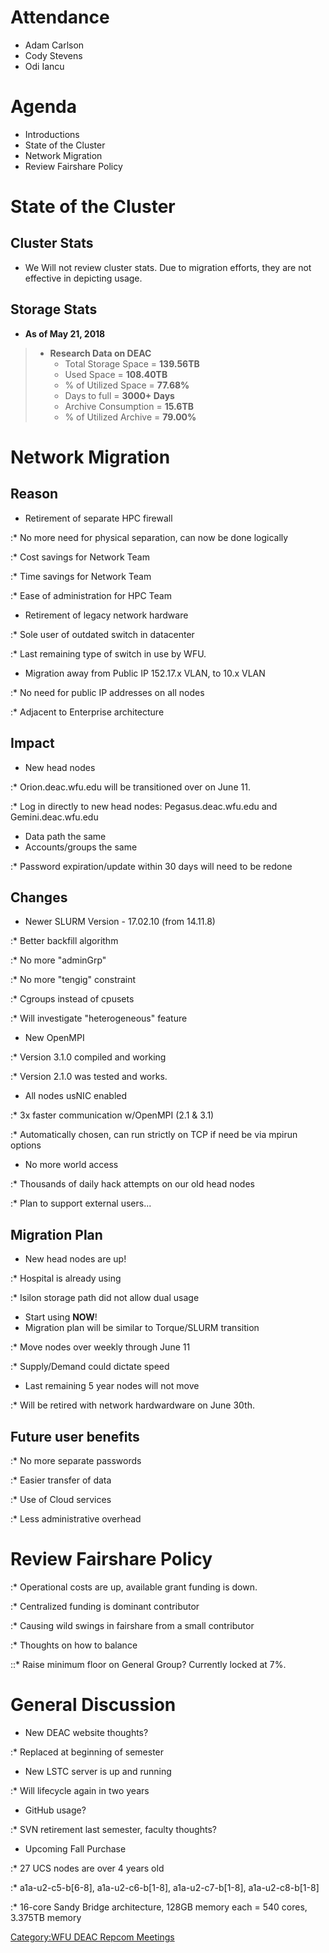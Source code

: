 # Attendance

  - Adam Carlson
  - Cody Stevens
  - Odi Iancu

# Agenda

  - Introductions
  - State of the Cluster
  - Network Migration
  - Review Fairshare Policy

# State of the Cluster

## Cluster Stats

  - We Will not review cluster stats. Due to migration efforts, they are
    not effective in depicting usage.

## Storage Stats

  - **As of May 21, 2018**

>   - **Research Data on DEAC**
>       - Total Storage Space = **139.56TB**
>       - Used Space = **108.40TB**
>       - % of Utilized Space = **77.68%**
>       - Days to full = **3000+ Days**
>       - Archive Consumption = **15.6TB**
>       - % of Utilized Archive = **79.00%**

# Network Migration

## Reason

  - Retirement of separate HPC firewall

:\* No more need for physical separation, can now be done logically

:\* Cost savings for Network Team

:\* Time savings for Network Team

:\* Ease of administration for HPC Team

  - Retirement of legacy network hardware

:\* Sole user of outdated switch in datacenter

:\* Last remaining type of switch in use by WFU.

  - Migration away from Public IP 152.17.x VLAN, to 10.x VLAN

:\* No need for public IP addresses on all nodes

:\* Adjacent to Enterprise architecture

## Impact

  - New head nodes

:\* Orion.deac.wfu.edu will be transitioned over on June 11.

:\* Log in directly to new head nodes: Pegasus.deac.wfu.edu and
Gemini.deac.wfu.edu

  - Data path the same
  - Accounts/groups the same

:\* Password expiration/update within 30 days will need to be redone

## Changes

  - Newer SLURM Version - 17.02.10 (from 14.11.8)

:\* Better backfill algorithm

:\* No more "adminGrp"

:\* No more "tengig" constraint

:\* Cgroups instead of cpusets

:\* Will investigate "heterogeneous" feature

  - New OpenMPI

:\* Version 3.1.0 compiled and working

:\* Version 2.1.0 was tested and works.

  - All nodes usNIC enabled

:\* 3x faster communication w/OpenMPI (2.1 & 3.1)

:\* Automatically chosen, can run strictly on TCP if need be via mpirun
options

  - No more world access

:\* Thousands of daily hack attempts on our old head nodes

:\* Plan to support external users...

## Migration Plan

  - New head nodes are up\!

:\* Hospital is already using

:\* Isilon storage path did not allow dual usage

  - Start using **NOW**\!
  - Migration plan will be similar to Torque/SLURM transition

:\* Move nodes over weekly through June 11

:\* Supply/Demand could dictate speed

  - Last remaining 5 year nodes will not move

:\* Will be retired with network hardwardware on June 30th.

## Future user benefits

:\* No more separate passwords

:\* Easier transfer of data

:\* Use of Cloud services

:\* Less administrative overhead

# Review Fairshare Policy

:\* Operational costs are up, available grant funding is down.

:\* Centralized funding is dominant contributor

:\* Causing wild swings in fairshare from a small contributor

:\* Thoughts on how to balance

::\* Raise minimum floor on General Group? Currently locked at 7%.

# General Discussion

  - New DEAC website thoughts?

:\* Replaced at beginning of semester

  - New LSTC server is up and running

:\* Will lifecycle again in two years

  - GitHub usage?

:\* SVN retirement last semester, faculty thoughts?

  - Upcoming Fall Purchase

:\* 27 UCS nodes are over 4 years old

:\* a1a-u2-c5-b\[6-8\], a1a-u2-c6-b\[1-8\], a1a-u2-c7-b\[1-8\],
a1a-u2-c8-b\[1-8\]

:\* 16-core Sandy Bridge architecture, 128GB memory each = 540 cores,
3.375TB memory

[Category:WFU DEAC Repcom
Meetings](Category:WFU_DEAC_Repcom_Meetings "wikilink")
